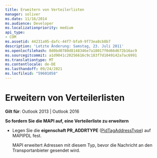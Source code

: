 ```yaml
---
title: Erweitern von Verteilerlisten
manager: soliver
ms.date: 11/16/2014
ms.audience: Developer
ms.localizationpriority: medium
api_type:
- COM
ms.assetid: 44231a95-dafc-44f7-bfa9-9f73ea8cb8b7
description: 'Letzte Änderung: Samstag, 23. Juli 2011'
ms.openlocfilehash: 0d0bd0780d8148346e7a18017f0d66d672b16ac9
ms.sourcegitcommit: a1d9041c20256616c9c183f7d1049142a7ac6991
ms.translationtype: MT
ms.contentlocale: de-DE
ms.lasthandoff: 09/24/2021
ms.locfileid: "59601058"
---
```

# <a name="expanding-distribution-lists"></a>Erweitern von Verteilerlisten

  
  
**Gilt für**: Outlook 2013 | Outlook 2016 
  
 **So fordern Sie die MAPI auf, eine Verteilerliste zu erweitern**
  
- Legen Sie die **eigenschaft PR_ADDRTYPE** ([PidTagAddressType](pidtagaddresstype-canonical-property.md)) auf MAPIPDL fest.
    
    MAPI erweitert Adressen mit diesem Typ, bevor die Nachricht an den Transportanbieter gesendet wird.
    

